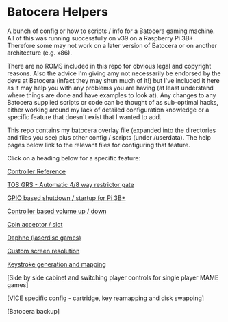 # Batocera Helpers
A bunch of config or how to scripts / info for a Batocera gaming machine.  All of this was running successfully on v39 on a Raspberry Pi 3B+.  Therefore some may not work on a later version of Batocera or on another architecture (e.g. x86).  

There are no ROMS included in this repo for obvious legal and copyright reasons.  Also the advice I'm giving amy not necessarily be endorsed by the devs at Batocera (infact they may shun much of it!) but I've included it here as it may help you with any problems you are having (at least understand where things are done and have examples to look at).  Any changes to any Batocera supplied scripts or code can be thought of as sub-optimal hacks, either working around my lack of detailed configuration knowledge or a specific feature that doesn't exist that I wanted to add.

This repo contains my batocera overlay file (expanded into the directories and files you see) plus other config / scripts (under /userdata).  The help pages below link to the relevant files for configuring that feature.  

Click on a heading below for a specific feature:  

[Controller Reference](https://github.com/DaveBullet1050/BatoceraHelpers/blob/main/README/Controller%20Reference%20README.md#controller-reference)

[TOS GRS - Automatic 4/8 way restrictor gate](https://github.com/DaveBullet1050/BatoceraHelpers/blob/main/README/TOS_GRS_Switch%20README.md#tos-grs---automatic-48-way-restrictor-gate)

[GPIO based shutdown / startup for Pi 3B+](https://github.com/DaveBullet1050/BatoceraHelpers/blob/main/README/PowerOffOn%20README.md#gpio-based-shutdown--startup-for-pi-3b)

[Controller based volume up / down](https://github.com/DaveBullet1050/BatoceraHelpers/blob/main/README/VolumeUpDown%20README.md#controller-based-volume-up--down)

[Coin acceptor / slot](https://github.com/DaveBullet1050/BatoceraHelpers/blob/main/README/CoinAcceptor%20README.md#coin-acceptor--slot)

[Daphne (laserdisc games)](https://github.com/DaveBullet1050/BatoceraHelpers/blob/main/README/Daphne%20README.md#daphne-laserdisc-games)

[Custom screen resolution](https://github.com/DaveBullet1050/BatoceraHelpers/blob/main/README/ScreenRes%20README.md#custom-screen-resolution)

[Keystroke generation and mapping](https://github.com/DaveBullet1050/BatoceraHelpers/blob/main/README/Keystroke%20README.md#keystroke-generation-and-mapping)

[Side by side cabinet and switching player controls for single player MAME games]

[VICE specific config - cartridge, key reamapping and disk swapping]

[Batocera backup]

